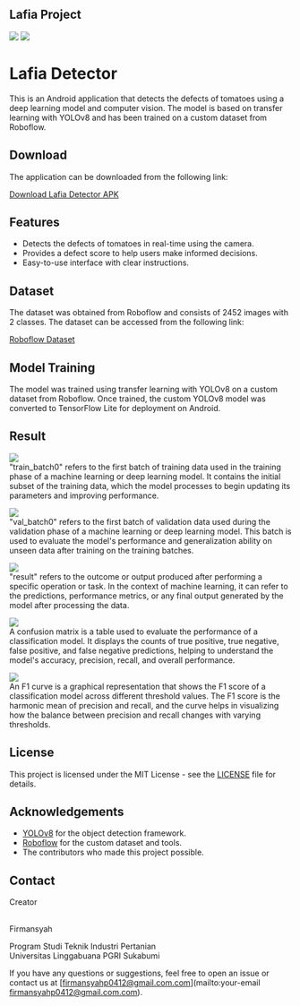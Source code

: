 ## Lafia Project


<p>
    <img src="home.jpg" >
    <img src="test.jpg" >
</p>

# Lafia Detector

This is an Android application that detects the defects of tomatoes using a deep learning model and computer vision. The model is based on transfer learning with YOLOv8 and has been trained on a custom dataset from Roboflow.

## Download

The application can be downloaded from the following link:

[Download Lafia Detector APK](https://drive.google.com/file/d/1XTaKibZQVaXQsfYLlI8x4MWIeA6F8Spf/view?usp=sharing)

## Features

- Detects the defects of tomatoes in real-time using the camera.
- Provides a defect score to help users make informed decisions.
- Easy-to-use interface with clear instructions.

## Dataset

The dataset was obtained from Roboflow and consists of 2452 images with 2 classes. The dataset can be accessed from the following link:

[Roboflow Dataset](https://universe.roboflow.com/hanoi-university-of-industry-xfhdu/tomato-frsnq)

## Model Training

The model was trained using transfer learning with YOLOv8 on a custom dataset from Roboflow. Once trained, the custom YOLOv8 model was converted to TensorFlow Lite for deployment on Android.

## Result
<p>
    <img src="train_batch0.jpg" >
<br>"train_batch0" refers to the first batch of training data used in the training phase of a machine learning or deep learning model. It contains the initial subset of the training data, which the model processes to begin updating its parameters and improving performance.</p>

<p>
    <img src="val_batch0_labels.jpg" >
<br>"val_batch0" refers to the first batch of validation data used during the validation phase of a machine learning or deep learning model. This batch is used to evaluate the model's performance and generalization ability on unseen data after training on the training batches.</p>

<p>
    <img src="results.png" >
<br>"result" refers to the outcome or output produced after performing a specific operation or task. In the context of machine learning, it can refer to the predictions, performance metrics, or any final output generated by the model after processing the data.</p>

<p>
    <img src="confusion_matrix.png" >
<br>A confusion matrix is a table used to evaluate the performance of a classification model. It displays the counts of true positive, true negative, false positive, and false negative predictions, helping to understand the model's accuracy, precision, recall, and overall performance.</p>

<p>
    <img src="F1_curve.png" >
<br>An F1 curve is a graphical representation that shows the F1 score of a classification model across different threshold values. The F1 score is the harmonic mean of precision and recall, and the curve helps in visualizing how the balance between precision and recall changes with varying thresholds.</p>

    
    
  

## License

This project is licensed under the MIT License - see the [LICENSE](LICENSE) file for details.

## Acknowledgements

- [YOLOv8](https://github.com/ultralytics/ultralytics) for the object detection framework.
- [Roboflow](https://roboflow.com/) for the custom dataset and tools.
- The contributors who made this project possible.

## Contact

<p>Creator
    
<br>Firmansyah<p/>


<p>Program Studi Teknik Industri Pertanian<br>Universitas Linggabuana PGRI Sukabumi</p>

If you have any questions or suggestions, feel free to open an issue or contact us at [firmansyahp0412@gmail.com.com](mailto:your-email firmansyahp0412@gmail.com.com).

